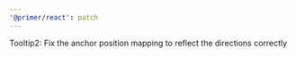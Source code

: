 ```yaml
---
'@primer/react': patch
---
```


Tooltip2: Fix the anchor position mapping to reflect the directions correctly
